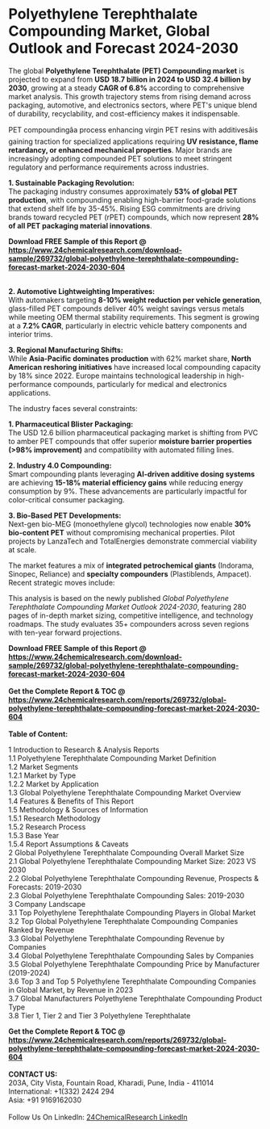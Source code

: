 <h1>Polyethylene Terephthalate Compounding Market, Global Outlook and Forecast 2024-2030</h1><p>The global <strong>Polyethylene Terephthalate (PET) Compounding market</strong> is projected to expand from <strong>USD 18.7 billion in 2024 to USD 32.4 billion by 2030</strong>, growing at a steady <strong>CAGR of 6.8%</strong> according to comprehensive market analysis. This growth trajectory stems from rising demand across packaging, automotive, and electronics sectors, where PET's unique blend of durability, recyclability, and cost-efficiency makes it indispensable.</p><p>PET compoundingâa process enhancing virgin PET resins with additivesâis gaining traction for specialized applications requiring <strong>UV resistance, flame retardancy, or enhanced mechanical properties</strong>. Major brands are increasingly adopting compounded PET solutions to meet stringent regulatory and performance requirements across industries.</p><p><strong>1. Sustainable Packaging Revolution:</strong><br>
The packaging industry consumes approximately <strong>53% of global PET production</strong>, with compounding enabling high-barrier food-grade solutions that extend shelf life by 35-45%. Rising ESG commitments are driving brands toward recycled PET (rPET) compounds, which now represent <strong>28% of all PET packaging material innovations</strong>.</p><div><b>Download FREE Sample of this Report @ 
            <a href="https://www.24chemicalresearch.com/download-sample/269732/global-polyethylene-terephthalate-compounding-forecast-market-2024-2030-604">
            https://www.24chemicalresearch.com/download-sample/269732/global-polyethylene-terephthalate-compounding-forecast-market-2024-2030-604</a></b></div><br><p><strong>2. Automotive Lightweighting Imperatives:</strong><br>
With automakers targeting <strong>8-10% weight reduction per vehicle generation</strong>, glass-filled PET compounds deliver 40% weight savings versus metals while meeting OEM thermal stability requirements. This segment is growing at a <strong>7.2% CAGR</strong>, particularly in electric vehicle battery components and interior trims.</p><p><strong>3. Regional Manufacturing Shifts:</strong><br>
While <strong>Asia-Pacific dominates production</strong> with 62% market share, <strong>North American reshoring initiatives</strong> have increased local compounding capacity by 18% since 2022. Europe maintains technological leadership in high-performance compounds, particularly for medical and electronics applications.</p><p>The industry faces several constraints:</p><p><strong>1. Pharmaceutical Blister Packaging:</strong><br>
The USD 12.6 billion pharmaceutical packaging market is shifting from PVC to amber PET compounds that offer superior <strong>moisture barrier properties (&gt;98% improvement)</strong> and compatibility with automated filling lines.</p><p><strong>2. Industry 4.0 Compounding:</strong><br>
Smart compounding plants leveraging <strong>AI-driven additive dosing systems</strong> are achieving <strong>15-18% material efficiency gains</strong> while reducing energy consumption by 9%. These advancements are particularly impactful for color-critical consumer packaging.</p><p><strong>3. Bio-Based PET Developments:</strong><br>
Next-gen bio-MEG (monoethylene glycol) technologies now enable <strong>30% bio-content PET</strong> without compromising mechanical properties. Pilot projects by LanzaTech and TotalEnergies demonstrate commercial viability at scale.</p><p>The market features a mix of <strong>integrated petrochemical giants</strong> (Indorama, Sinopec, Reliance) and <strong>specialty compounders</strong> (Plastiblends, Ampacet). Recent strategic moves include:</p><p>This analysis is based on the newly published <em>Global Polyethylene Terephthalate Compounding Market Outlook 2024-2030</em>, featuring 280 pages of in-depth market sizing, competitive intelligence, and technology roadmaps. The study evaluates 35+ compounders across seven regions with ten-year forward projections.</p><div><b>Download FREE Sample of this Report @ 
            <a href="https://www.24chemicalresearch.com/download-sample/269732/global-polyethylene-terephthalate-compounding-forecast-market-2024-2030-604">
            https://www.24chemicalresearch.com/download-sample/269732/global-polyethylene-terephthalate-compounding-forecast-market-2024-2030-604</a></b></div><br><div><b>Get the Complete Report & TOC @ 
            <a href="https://www.24chemicalresearch.com/reports/269732/global-polyethylene-terephthalate-compounding-forecast-market-2024-2030-604">
            https://www.24chemicalresearch.com/reports/269732/global-polyethylene-terephthalate-compounding-forecast-market-2024-2030-604</a></b></div><br>
            <b>Table of Content:</b><p>1 Introduction to Research & Analysis Reports<br />
    1.1 Polyethylene Terephthalate Compounding Market Definition<br />
    1.2 Market Segments<br />
        1.2.1 Market by Type<br />
        1.2.2 Market by Application<br />
    1.3 Global Polyethylene Terephthalate Compounding Market Overview<br />
    1.4 Features & Benefits of This Report<br />
    1.5 Methodology & Sources of Information<br />
        1.5.1 Research Methodology<br />
        1.5.2 Research Process<br />
        1.5.3 Base Year<br />
        1.5.4 Report Assumptions & Caveats<br />
2 Global Polyethylene Terephthalate Compounding Overall Market Size<br />
    2.1 Global Polyethylene Terephthalate Compounding Market Size: 2023 VS 2030<br />
    2.2 Global Polyethylene Terephthalate Compounding Revenue, Prospects & Forecasts: 2019-2030<br />
    2.3 Global Polyethylene Terephthalate Compounding Sales: 2019-2030<br />
3 Company Landscape<br />
    3.1 Top Polyethylene Terephthalate Compounding Players in Global Market<br />
    3.2 Top Global Polyethylene Terephthalate Compounding Companies Ranked by Revenue<br />
    3.3 Global Polyethylene Terephthalate Compounding Revenue by Companies<br />
    3.4 Global Polyethylene Terephthalate Compounding Sales by Companies<br />
    3.5 Global Polyethylene Terephthalate Compounding Price by Manufacturer (2019-2024)<br />
    3.6 Top 3 and Top 5 Polyethylene Terephthalate Compounding Companies in Global Market, by Revenue in 2023<br />
    3.7 Global Manufacturers Polyethylene Terephthalate Compounding Product Type<br />
    3.8 Tier 1, Tier 2 and Tier 3 Polyethylene Terephthalate </p><div><b>Get the Complete Report & TOC @ 
            <a href="https://www.24chemicalresearch.com/reports/269732/global-polyethylene-terephthalate-compounding-forecast-market-2024-2030-604">
            https://www.24chemicalresearch.com/reports/269732/global-polyethylene-terephthalate-compounding-forecast-market-2024-2030-604</a></b></div><br><b>CONTACT US:</b><br>
            203A, City Vista, Fountain Road, Kharadi, Pune, India - 411014<br>
            International: +1(332) 2424 294<br>
            Asia: +91 9169162030 <br><br>
            Follow Us On LinkedIn: <a href="https://www.linkedin.com/company/24chemicalresearch/">24ChemicalResearch LinkedIn</a>